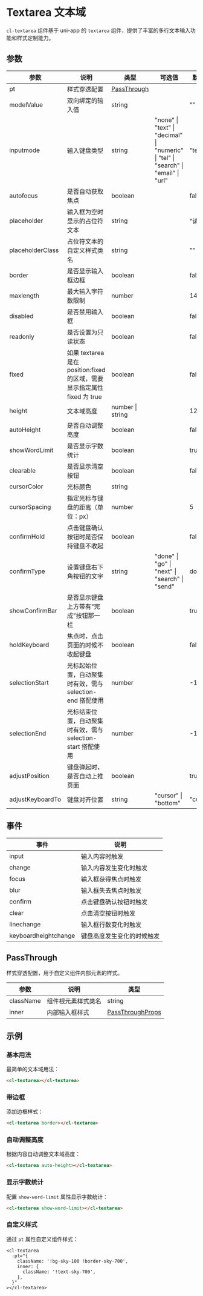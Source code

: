# Textarea 文本域

`cl-textarea` 组件基于 uni-app 的 `textarea` 组件，提供了丰富的多行文本输入功能和样式定制能力。

## 参数

| 参数             | 说明                                                                     | 类型                        | 可选值                                                                              | 默认值   |
| ---------------- | ------------------------------------------------------------------------ | --------------------------- | ----------------------------------------------------------------------------------- | -------- |
| pt               | 样式穿透配置                                                             | [PassThrough](#passthrough) |                                                                                     |          |
| modelValue       | 双向绑定的输入值                                                         | string                      |                                                                                     | ""       |
| inputmode        | 输入键盘类型                                                             | string                      | "none" \| "text" \| "decimal" \| "numeric" \| "tel" \| "search" \| "email" \| "url" | "text"   |
| autofocus        | 是否自动获取焦点                                                         | boolean                     |                                                                                     | false    |
| placeholder      | 输入框为空时显示的占位符文本                                             | string                      |                                                                                     | "请输入" |
| placeholderClass | 占位符文本的自定义样式类名                                               | string                      |                                                                                     | ""       |
| border           | 是否显示输入框边框                                                       | boolean                     |                                                                                     | false    |
| maxlength        | 最大输入字符数限制                                                       | number                      |                                                                                     | 140      |
| disabled         | 是否禁用输入框                                                           | boolean                     |                                                                                     | false    |
| readonly         | 是否设置为只读状态                                                       | boolean                     |                                                                                     | false    |
| fixed            | 如果 textarea 是在 position:fixed 的区域，需要显示指定属性 fixed 为 true | boolean                     |                                                                                     | false    |
| height           | 文本域高度                                                               | number \| string            |                                                                                     | 120      |
| autoHeight       | 是否自动调整高度                                                         | boolean                     |                                                                                     | false    |
| showWordLimit    | 是否显示字数统计                                                         | boolean                     |                                                                                     | true     |
| clearable        | 是否显示清空按钮                                                         | boolean                     |                                                                                     | false    |
| cursorColor      | 光标颜色                                                                 | string                      |                                                                                     |          |
| cursorSpacing    | 指定光标与键盘的距离（单位：px）                                         | number                      |                                                                                     | 5        |
| confirmHold      | 点击键盘确认按钮时是否保持键盘不收起                                     | boolean                     |                                                                                     | false    |
| confirmType      | 设置键盘右下角按钮的文字                                                 | string                      | "done" \| "go" \| "next" \| "search" \| "send"                                      | done     |
| showConfirmBar   | 是否显示键盘上方带有"完成"按钮那一栏                                     | boolean                     |                                                                                     | true     |
| holdKeyboard     | 焦点时，点击页面的时候不收起键盘                                         | boolean                     |                                                                                     | false    |
| selectionStart   | 光标起始位置，自动聚集时有效，需与 selection-end 搭配使用                | number                      |                                                                                     | -1       |
| selectionEnd     | 光标结束位置，自动聚集时有效，需与 selection-start 搭配使用              | number                      |                                                                                     | -1       |
| adjustPosition   | 键盘弹起时，是否自动上推页面                                             | boolean                     |                                                                                     | true     |
| adjustKeyboardTo | 键盘对齐位置                                                             | string                      | "cursor" \| "bottom"                                                                | "cursor" |

## 事件

| 事件                 | 说明                       |
| -------------------- | -------------------------- |
| input                | 输入内容时触发             |
| change               | 输入内容发生变化时触发     |
| focus                | 输入框获得焦点时触发       |
| blur                 | 输入框失去焦点时触发       |
| confirm              | 点击键盘确认按钮时触发     |
| clear                | 点击清空按钮时触发         |
| linechange           | 输入框行数变化时触发       |
| keyboardheightchange | 键盘高度发生变化的时候触发 |

## PassThrough

样式穿透配置，用于自定义组件内部元素的样式。

| 参数      | 说明               | 类型                                                        |
| --------- | ------------------ | ----------------------------------------------------------- |
| className | 组件根元素样式类名 | string                                                      |
| inner     | 内部输入框样式     | [PassThroughProps](/src/components/doc.md#passthroughprops) |

## 示例

### 基本用法

最简单的文本域用法：

```html
<cl-textarea></cl-textarea>
```

### 带边框

添加边框样式：

```html
<cl-textarea border></cl-textarea>
```

### 自动调整高度

根据内容自动调整文本域高度：

```html
<cl-textarea auto-height></cl-textarea>
```

### 显示字数统计

配置 `show-word-limit` 属性显示字数统计：

```html
<cl-textarea show-word-limit></cl-textarea>
```

### 自定义样式

通过 `pt` 属性自定义组件样式：

```vue
<cl-textarea
  :pt="{
    className: '!bg-sky-100 !border-sky-700',
    inner: {
      className: '!text-sky-700',
    },
  }"
></cl-textarea>
```
